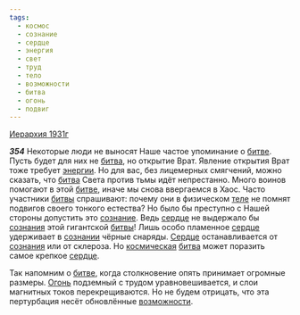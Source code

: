 ```yaml
---
tags:
  - космос
  - сознание
  - сердце
  - энергия
  - свет
  - труд
  - тело
  - возможности
  - битва
  - огонь
  - подвиг
---
```


[Иерархия 1931г](https://127.0.0.1:4002/agni/1931)

___354___
Некоторые люди не выносят Наше частое упоминание о [битве](../../../tags/#[битва](../../../tags/#битва)). Пусть будет для них не [битва](../../../tags/#битва), но открытие Врат. Явление открытия Врат тоже требует [энергии](../../../tags/#энергия). Но для вас, без лицемерных смягчений, можно сказать, что [битва](../../../tags/#битва) Света против тьмы идёт непрестанно. Много воинов помогают в этой [битве](../../../tags/#[битва](../../../tags/#битва)), иначе мы снова ввергаемся в Хаос. Часто участники [битвы](../../../tags/#битва) спрашивают: почему они в физическом [теле](../../../tags/#тело) не помнят подвигов своего тонкого естества? Но было бы преступно с Нашей стороны допустить это [сознание](../../../tags/#сознание). Ведь [сердце](../../../tags/#сердце) не выдержало бы [сознания](../../../tags/#сознание) этой гигантской [битвы](../../../tags/#битва)! Лишь особо пламенное [сердце](../../../tags/#сердце) удерживает в [сознании](../../../tags/#сознание) чёрные снаряды. [Сердце](../../../tags/#сердце) останавливается от [сознания](../../../tags/#сознание) или от склероза. Но [космическая](../../../tags/#космос) [битва](../../../tags/#битва) может поразить самое крепкое [сердце](../../../tags/#сердце).   

Так напомним о [битве](../../../tags/#[битва](../../../tags/#битва)), когда столкновение опять принимает огромные размеры. [Огонь](../../../tags/#огонь) подземный с трудом уравновешивается, и слои магнитных токов перекрещиваются. Но не будем отрицать, что эта пертурбация несёт обновлённые [возможности](../../../tags/#возможности).   

